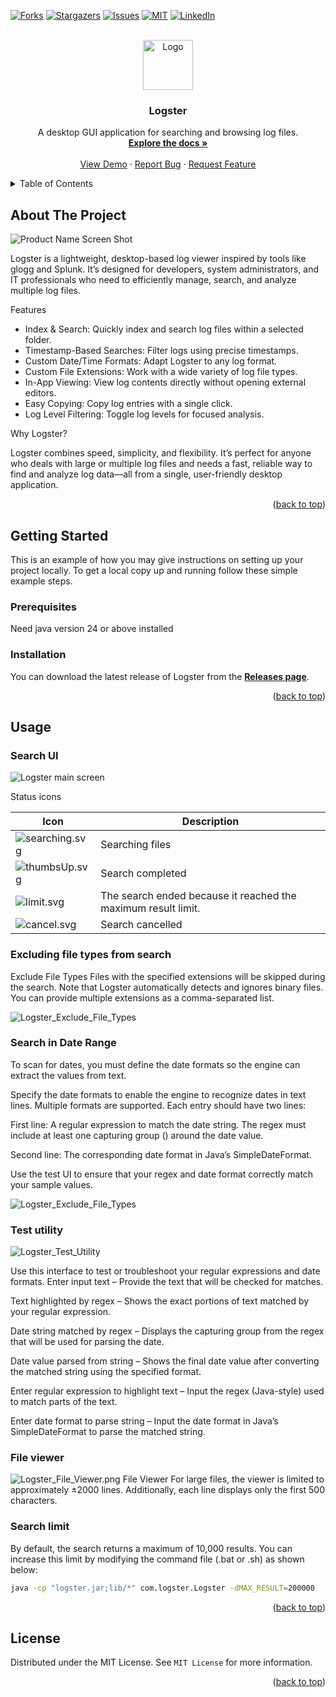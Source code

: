  
[![Forks][forks-shield]][forks-url]
[![Stargazers][stars-shield]][stars-url]
[![Issues][issues-shield]][issues-url]
[![MIT][license-shield]][license-url]
[![LinkedIn][linkedin-shield]][linkedin-url]



<!-- PROJECT LOGO -->
<br /> 
<div align="center">
  <a href="https://github.com/vivekg13186/logster">
    <img src="./wiki/images/logo.png" alt="Logo" width="80" height="80">
  </a>

<h3 align="center">Logster</h3>

  <p align="center">
    A desktop GUI application for searching and browsing log files.
    <br />
    <a href="https://github.com/vivekg13186/logster"><strong>Explore the docs »</strong></a>
    <br />
    <br />
    <a href="https://github.com/vivekg13186/logster">View Demo</a>
    &middot;
    <a href="https://github.com/vivekg13186/logster/issues/new?labels=bug&template=bug-report---.md">Report Bug</a>
    &middot;
    <a href="https://github.com/vivekg13186/logster/issues/new?labels=enhancement&template=feature-request---.md">Request Feature</a>
  </p>
</div>



<!-- TABLE OF CONTENTS -->
<details>
  <summary>Table of Contents</summary>
  <ol>
    <li>
      <a href="#about-the-project">About The Project</a>
      <ul>
        <li><a href="#built-with">Built With</a></li>
      </ul>
    </li>
    <li>
      <a href="#getting-started">Getting Started</a>
      <ul>
        <li><a href="#prerequisites">Prerequisites</a></li>
        <li><a href="#installation">Installation</a></li>
      </ul>
    </li>
    <li><a href="#usage">Usage</a></li>
    <li><a href="#license">License</a></li>
  </ol>
</details>



<!-- ABOUT THE PROJECT -->
## About The Project

![Product Name Screen Shot](./wiki/images/Main.PNG)

Logster is a lightweight, desktop-based log viewer inspired by tools like glogg and Splunk. It’s designed for developers, system administrators, and IT professionals who need to efficiently manage, search, and analyze multiple log files.

Features

 - Index & Search: Quickly index and search log files within a selected folder. 
 - Timestamp-Based Searches: Filter logs using precise timestamps.
 - Custom Date/Time Formats: Adapt Logster to any log format.
 - Custom File Extensions: Work with a wide variety of log file types.
 - In-App Viewing: View log contents directly without opening external editors.
 - Easy Copying: Copy log entries with a single click.
 - Log Level Filtering: Toggle log levels for focused analysis.

Why Logster?

Logster combines speed, simplicity, and flexibility. It’s perfect for anyone who deals with large or multiple log files and needs a fast, reliable way to find and analyze log data—all from a single, user-friendly desktop application.

<p align="right">(<a href="#readme-top">back to top</a>)</p>




<!-- GETTING STARTED -->
## Getting Started

This is an example of how you may give instructions on setting up your project locally.
To get a local copy up and running follow these simple example steps.

### Prerequisites

 Need java version 24 or above installed

### Installation

 You can download the latest release of Logster from the **[Releases page](../../releases/latest)**.


<p align="right">(<a href="#readme-top">back to top</a>)</p>

<!-- USAGE EXAMPLES -->
## Usage

### Search UI
![Logster main screen](./wiki/images/Logster_Main_screen.png)

Status icons

| Icon                                                     | Description                                                   | 
|----------------------------------------------------------|---------------------------------------------------------------|
| ![searching.svg](src/main/resources/icons/searching.svg) | Searching files                                               |  
| ![thumbsUp.svg](src/main/resources/icons/thumbsUp.svg)   | Search completed                                              |
| ![limit.svg](src/main/resources/icons/limit.svg)         | The search ended because it reached the maximum result limit. | 
| ![cancel.svg](src/main/resources/icons/cancel.svg)       | Search cancelled                                              | 
  

 

### Excluding file types from search

Exclude File Types
Files with the specified extensions will be skipped during the search. Note that Logster automatically detects and ignores binary files.
You can provide multiple extensions as a comma-separated list.

![Logster_Exclude_File_Types](./wiki/images/Logster_Exclude_File_Types.png)

### Search in Date Range

To scan for dates, you must define the date formats so the engine can extract the values from text.

Specify the date formats to enable the engine to recognize dates in text lines. Multiple formats are supported. Each entry should have two lines:

First line: A regular expression to match the date string. The regex must include at least one capturing group () around the date value.

Second line: The corresponding date format in Java’s SimpleDateFormat.

Use the test UI to ensure that your regex and date format correctly match your sample values.

![Logster_Exclude_File_Types](./wiki/images/Logster_Date_Format.png)


### Test utility

![Logster_Test_Utility](./wiki/images/Logster_Test_UI.png)

Use this interface to test or troubleshoot your regular expressions and date formats.
Enter input text – Provide the text that will be checked for matches.


Text highlighted by regex – Shows the exact portions of text matched by your regular expression.


Date string matched by regex – Displays the capturing group from the regex that will be used for parsing the date.


Date value parsed from string – Shows the final date value after converting the matched string using the specified format.


Enter regular expression to highlight text – Input the regex (Java-style) used to match parts of the text.


Enter date format to parse string – Input the date format in Java’s SimpleDateFormat to parse the matched string.

### File viewer
![Logster_File_Viewer.png](wiki/images/Logster_File_Viewer.png)
File Viewer
For large files, the viewer is limited to approximately ±2000 lines. Additionally, each line displays only the first 500 characters.


### Search limit

By default, the search returns a maximum of 10,000 results.
You can increase this limit by modifying the command file (.bat or .sh) as shown below:
```bash 
java -cp "logster.jar;lib/*" com.logster.Logster -dMAX_RESULT=200000
```



<p align="right">(<a href="#readme-top">back to top</a>)</p>



<!-- LICENSE -->
## License

Distributed under the MIT License. See `MIT License` for more information.

<p align="right">(<a href="#readme-top">back to top</a>)</p>



<!-- MARKDOWN LINKS & IMAGES -->
<!-- https://www.markdownguide.org/basic-syntax/#reference-style-links -->
[forks-shield]: https://img.shields.io/github/forks/vivekg13186/logster.svg?style=for-the-badge
[forks-url]: https://github.com/vivekg13186/logster/network/members
[stars-shield]: https://img.shields.io/github/stars/vivekg13186/logster.svg?style=for-the-badge
[stars-url]: https://github.com/vivekg13186/logster/stargazers
[issues-shield]: https://img.shields.io/github/issues/vivekg13186/logster.svg?style=for-the-badge
[issues-url]: https://github.com/vivekg13186/logster/issues
[license-shield]: https://img.shields.io/github/license/vivekg13186/logster.svg?style=for-the-badge
[license-url]: https://github.com/vivekg13186/logster/blob/master/LICENSE.txt
[linkedin-shield]: https://img.shields.io/badge/-LinkedIn-black.svg?style=for-the-badge&logo=linkedin&colorB=555
[linkedin-url]: https://www.linkedin.com/in/vivek-gangadharan-4b836816
 
 